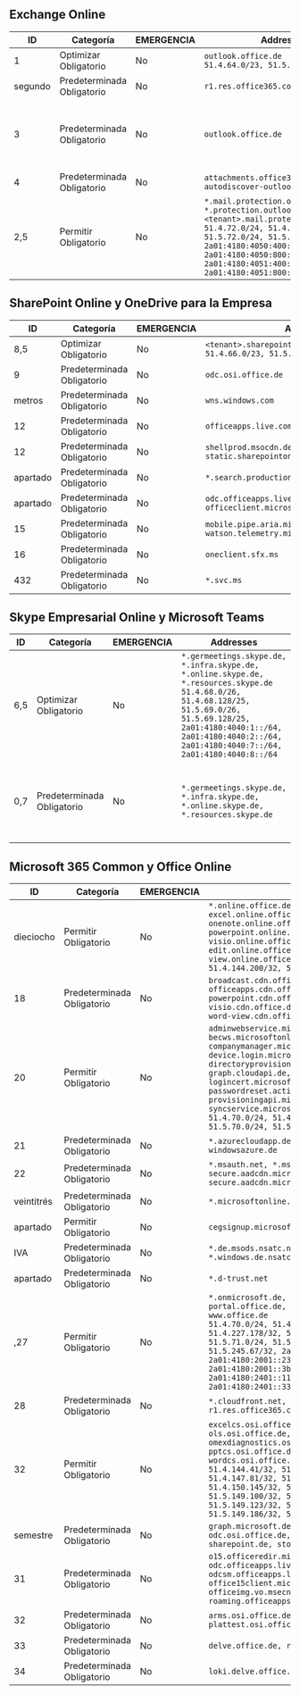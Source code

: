 <!--THIS FILE IS AUTOMATICALLY GENERATED. MANUAL CHANGES WILL BE OVERWRITTEN.-->
<!--Please contact the Office 365 Endpoints team with any questions.-->
<!--Germany endpoints version 2019010700-->
<!--File generated 2019-03-12 12:08:32.6140-->

## <a name="exchange-online"></a>Exchange Online

ID | Categoría | EMERGENCIA | Addresses | Puertos
-- | -------------------- | -- | ------------------------------------------------------------------------------------------------------------------------------------------------------------------------------------------------------------------------------------------------------------ | -------------------------------
1 | Optimizar<BR>Obligatorio | No | `outlook.office.de`<BR>`51.4.64.0/23, 51.5.64.0/23` | **TCP:** 443, 80
segundo | Predeterminada<BR>Obligatorio | No | `r1.res.office365.com` | **TCP:** 443, 80
3 | Predeterminada<BR>Obligatorio | No | `outlook.office.de` | **TCP:** 143, 25, 587, 993, 995
4 | Predeterminada<BR>Obligatorio | No | `attachments.office365-net.de, autodiscover-outlook.office.de` | **TCP:** 443, 80
2,5 | Permitir<BR>Obligatorio | No | `*.mail.protection.outlook.de, *.protection.outlook.de, <tenant>.mail.protection.outlook.de`<BR>`51.4.72.0/24, 51.4.80.0/27, 51.5.72.0/24, 51.5.80.0/27, 2a01:4180:4050:400::/64, 2a01:4180:4050:800::/64, 2a01:4180:4051:400::/64, 2a01:4180:4051:800::/64` | **TCP:** 25, 443

## <a name="sharepoint-online-and-onedrive-for-business"></a>SharePoint Online y OneDrive para la Empresa

ID | Categoría | EMERGENCIA | Addresses | Puertos
-- | -------------------- | -- | ------------------------------------------------------------------------------ | ----------------
8,5 | Optimizar<BR>Obligatorio | No | `<tenant>.sharepoint.de`<BR>`51.4.66.0/23, 51.5.66.0/23` | **TCP:** 443, 80
9 | Predeterminada<BR>Obligatorio | No | `odc.osi.office.de` | **TCP:** 443, 80
metros | Predeterminada<BR>Obligatorio | No | `wns.windows.com` | **TCP:** 443, 80
12 | Predeterminada<BR>Obligatorio | No | `officeapps.live.com` | **TCP:** 443, 80
12 | Predeterminada<BR>Obligatorio | No | `shellprod.msocdn.de, spoprod-a.akamaihd.net, static.sharepointonline.com` | **TCP:** 443, 80
apartado | Predeterminada<BR>Obligatorio | No | `*.search.production.de.azuretrafficmanager.de` | **TCP:** 443
apartado | Predeterminada<BR>Obligatorio | No | `odc.officeapps.live.com, officeclient.microsoft.com` | **TCP:** 443, 80
15 | Predeterminada<BR>Obligatorio | No | `mobile.pipe.aria.microsoft.com, ssw.live.com, watson.telemetry.microsoft.com` | **TCP:** 443, 80
16 | Predeterminada<BR>Obligatorio | No | `oneclient.sfx.ms` | **TCP:** 443, 80
432 | Predeterminada<BR>Obligatorio | No | `*.svc.ms` | **TCP:** 443, 80

## <a name="skype-for-business-online-and-microsoft-teams"></a>Skype Empresarial Online y Microsoft Teams

ID | Categoría | EMERGENCIA | Addresses | Puertos
-- | -------------------- | -- | ----------------------------------------------------------------------------------------------------------------------------------------------------------------------------------------------------------------------------------------------- | --------------------------------------------------
6,5 | Optimizar<BR>Obligatorio | No | `*.germeetings.skype.de, *.infra.skype.de, *.online.skype.de, *.resources.skype.de`<BR>`51.4.68.0/26, 51.4.68.128/25, 51.5.69.0/26, 51.5.69.128/25, 2a01:4180:4040:1::/64, 2a01:4180:4040:2::/64, 2a01:4180:4040:7::/64, 2a01:4180:4040:8::/64` | **TCP:** 443, 80<BR>**UDP:** 3478
0,7 | Predeterminada<BR>Obligatorio | No | `*.germeetings.skype.de, *.infra.skype.de, *.online.skype.de, *.resources.skype.de` | **TCP:** 5061, 50000-59999<BR>**UDP:** 50000-59999

## <a name="microsoft-365-common-and-office-online"></a>Microsoft 365 Common y Office Online

ID | Categoría | EMERGENCIA | Addresses | Puertos
-- | ------------------- | -- | ---------------------------------------------------------------------------------------------------------------------------------------------------------------------------------------------------------------------------------------------------------------------------------------------------------------------------------------------------------------------------------------------------------------------------------------------------------------------------------- | ----------------
dieciocho | Permitir<BR>Obligatorio | No | `*.online.office.de, broadcast.online.office.de, excel.online.office.de, onenote.online.office.de, powerpoint.online.office.de, visio.online.office.de, word-edit.online.office.de, word-view.online.office.de`<BR>`51.4.144.200/32, 51.5.149.3/32, 51.18.16.0/23` | **TCP:** 443
18 | Predeterminada<BR>Obligatorio | No | `broadcast.cdn.office.de, excel.cdn.office.de, officeapps.cdn.office.de, onenote.cdn.office.de, powerpoint.cdn.office.de, view.cdn.office.de, visio.cdn.office.de, word-edit.cdn.office.de, word-view.cdn.office.de` | **TCP:** 443
20 | Permitir<BR>Obligatorio | No | `adminwebservice.microsoftonline.de, becws.microsoftonline.de, companymanager.microsoftonline.de, device.login.microsoftonline.de, directoryprovisioning.cloudapi.de, graph.cloudapi.de, login.microsoftonline.de, logincert.microsoftonline.de, pas.cloudapi.de, passwordreset.activedirectory.microsoftazure.de, provisioningapi.microsoftonline.de, syncservice.microsoftonline.de`<BR>`51.4.70.0/24, 51.4.136.0/24, 51.4.144.0/24, 51.5.70.0/24, 51.5.136.0/24, 51.5.144.0/24` | **TCP:** 443, 80
21 | Predeterminada<BR>Obligatorio | No | `*.azurecloudapp.de, *.cloudapi.de, *.windows.de, windowsazure.de` | **TCP:** 443, 80
22 | Predeterminada<BR>Obligatorio | No | `*.msauth.net, *.msftauth.net, secure.aadcdn.microsoftonline-p.com, secure.aadcdn.microsoftonline-p.de` | **TCP:** 443, 80
veintitrés | Predeterminada<BR>Obligatorio | No | `*.microsoftonline.de, *.windows.net` | **TCP:** 443, 80
apartado | Permitir<BR>Obligatorio | No | `cegsignup.microsoft.de, negsignup.microsoft.de` | **TCP:** 443, 80
IVA | Predeterminada<BR>Obligatorio | No | `*.de.msods.nsatc.net, *.office.de.akadns.net, *.windows.de.nsatc.net, officehome.msocdn.de` | **TCP:** 443, 80
apartado | Predeterminada<BR>Obligatorio | No | `*.d-trust.net` | **TCP:** 443, 80
,27 | Permitir<BR>Obligatorio | No | `*.onmicrosoft.de, *.osi.office.de, office.de, portal.office.de, webshell.suite.office.de, www.office.de`<BR>`51.4.70.0/24, 51.4.71.0/24, 51.4.226.115/32, 51.4.227.178/32, 51.4.230.178/32, 51.5.70.0/24, 51.5.71.0/24, 51.5.147.48/32, 51.5.242.163/32, 51.5.245.67/32, 2a01:4180:2001::92/128, 2a01:4180:2001::234/128, 2a01:4180:2001::3b8/128, 2a01:4180:2401::11f/128, 2a01:4180:2401::33b/128, 2a01:4180:2401::55b/128` | **TCP:** 443, 80
28 | Predeterminada<BR>Obligatorio | No | `*.cloudfront.net, prod.msocdn.de, r1.res.office365.com, shellprod.msocdn.de` | **TCP:** 443, 80
32 | Permitir<BR>Obligatorio | No | `excelcs.osi.office.de, excelps.osi.office.de, ols.osi.office.de, omexdiagnostics.osi.office.de, pptcs.osi.office.de, pptps.osi.office.de, wordcs.osi.office.de, wordps.osi.office.de`<BR>`51.4.144.41/32, 51.4.144.174/32, 51.4.145.38/32, 51.4.147.81/32, 51.4.147.233/32, 51.4.148.12/32, 51.4.150.145/32, 51.5.147.242/32, 51.5.149.100/32, 51.5.149.119/32, 51.5.149.123/32, 51.5.149.180/32, 51.5.149.186/32, 51.18.0.0/21` | **TCP:** 443, 80
semestre | Predeterminada<BR>Obligatorio | No | `graph.microsoft.de, ocws.osi.office.de, odc.osi.office.de, roaming.osi.office.de, sharepoint.de, store.office.de` | **TCP:** 443, 80
31 | Predeterminada<BR>Obligatorio | No | `o15.officeredir.microsoft.com, odc.officeapps.live.com, odcsm.officeapps.live.com, office.microsoft.com, office15client.microsoft.com, officeimg.vo.msecnd.net, roaming.officeapps.live.com` | **TCP:** 443, 80
32 | Predeterminada<BR>Obligatorio | No | `arms.osi.office.de, manage.osi.office.de, plattest.osi.office.de` | **TCP:** 443, 80
33 | Predeterminada<BR>Obligatorio | No | `delve.office.de, res.delve.office.com` | **TCP:** 443
34 | Predeterminada<BR>Obligatorio | No | `loki.delve.office.de, lpcres.delve.office.com` | **TCP:** 443
